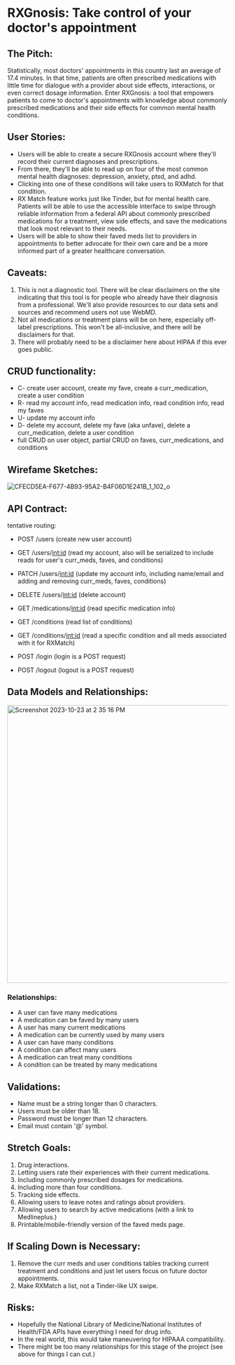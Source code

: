# RXGnosis: Take control of your doctor's appointment

## The Pitch: 
Statistically, most doctors' appointments in this country last an average of 17.4 minutes.
In that time, patients are often prescribed medications with little time for dialogue with a provider about side effects, interactions, or even correct dosage information.
Enter RXGnosis: a tool that empowers patients to come to doctor's appointments with knowledge about commonly prescribed medications and their side effects for common mental health conditions.

## User Stories:
* Users will be able to create a secure RXGnosis account where they'll record their current diagnoses and prescriptions. 
* From there, they'll be able to read up on four of the most common mental health diagnoses: depression, anxiety, ptsd, and adhd.
* Clicking into one of these conditions will take users to RXMatch for that condition. 
* RX Match feature works just like Tinder, but for mental health care. Patients will be able to use the accessible interface to swipe through reliable information from a federal API about commonly prescribed medications for a treatment, view side effects, and save the medications that look most relevant to their needs.
* Users will be able to show their faved meds list to providers in appointments to better advocate for their own care and be a more informed part of a greater healthcare conversation.

## Caveats:
1. This is not a diagnostic tool. There will be clear disclaimers on the site indicating that this tool is for people who already have their diagnosis from a professional. We'll also provide resources to our data sets and sources and recommend users not use WebMD.
2. Not all medications or treatment plans will be on here, especially off-label prescriptions. This won't be all-inclusive, and there will be disclaimers for that.
3. There will probably need to be a disclaimer here about HIPAA if this ever goes public.

## CRUD functionality:
* C- create user account, create my fave, create a curr_medication, create a user condition
* R- read my account info, read medication info, read condition info, read my faves
* U- update my account info
* D- delete my account, delete my fave (aka unfave), delete a curr_medication, delete a user condition
* full CRUD on user object, partial CRUD on faves, curr_medications, and conditions

## Wirefame Sketches:
![CFECD5EA-F677-4B93-95A2-B4F06D1E241B_1_102_o](https://github.com/Varlotte/phase-5-project/assets/32116877/6db9e010-e216-43cc-9dea-2dadf265a6d7)

## API Contract: 
tentative routing:

* POST /users (create new user account)
  
* GET /users/<int:id> (read my account, also will be serialized to include reads for user's curr_meds, faves, and conditions)
* PATCH /users/<int:id> (update my account info, including name/email and adding and removing curr_meds, faves, conditions)
* DELETE /users/<int:id> (delete account)
  
* GET /medications/<int:id> (read specific medication info)
  
* GET /conditions (read list of conditions)
  
* GET /conditions/<int:id> (read a specific condition and all meds associated with it for RXMatch)
  
* POST /login (login is a POST request)
* POST /logout (logout is a POST request)


## Data Models and Relationships:
<img width="634" alt="Screenshot 2023-10-23 at 2 35 16 PM" src="https://github.com/Varlotte/phase-5-project/assets/32116877/4694f93a-e5a4-4191-8bc0-4e82ab19d1aa">

### Relationships:
* A user can fave many medications
* A medication can be faved by many users
* A user has many current medications
* A medication can be currently used by many users
* A user can have many conditions
* A condition can affect many users
* A medication can treat many conditions
* A condition can be treated by many medications

## Validations:
* Name must be a string longer than 0 characters.
* Users must be older than 18.
* Password must be longer than 12 characters.
* Email must contain '@' symbol.

## Stretch Goals:
1. Drug interactions.
2. Letting users rate their experiences with their current medications.
3. Including commonly prescribed dosages for medications.
4. Including more than four conditions.
5. Tracking side effects.
6. Allowing users to leave notes and ratings about providers.
7. Allowing users to search by active medications (with a link to Medlineplus.)
8. Printable/mobile-friendly version of the faved meds page.

## If Scaling Down is Necessary:
1. Remove the curr meds and user conditions tables tracking current treatment and conditions and just let users focus on future doctor appointments.
2. Make RXMatch a list, not a Tinder-like UX swipe.

## Risks:
* Hopefully the National Library of Medicine/National Institutes of Health/FDA APIs have everything I need for drug info.
* In the real world, this would take maneuvering for HIPAAA compatibility.
* There might be too many relationships for this stage of the project (see above for things I can cut.)
